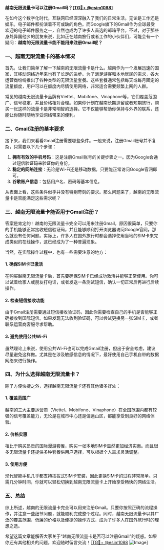 **越南无限流量卡可以注册Gmail吗？[[TG💪+ @esim1088](https://t.me/s/esim1088)]**

在如今这个数字化时代，互联网已经深深融入了我们的日常生活。无论是工作还是娱乐，电子邮件都扮演着不可或缺的角色。而Google旗下的Gmail作为全球最受欢迎的电子邮件服务之一，自然也成为了许多人首选的邮箱平台。不过，对于那些身处异国他乡的朋友来说，比如正在越南旅行或者工作的小伙伴们，可能会有一个疑问：**越南的无限流量卡能不能用来注册Gmail呢？**

### 一、越南无限流量卡的基本情况

首先，让我们简单了解一下越南的无限流量卡是什么。越南作为一个发展迅速的国家，其移动网络近年来也有了长足的进步。为了满足游客和本地居民的需求，各大运营商纷纷推出了各种类型的无限流量套餐。这些套餐通常包括每天或每月固定的流量额度，用户可以在额度内尽情使用网络，非常适合需要频繁上网的人群。

常见的越南无限流量卡品牌有Viettel、Mobifone、Vinaphone等，它们覆盖范围广、信号稳定，并且价格相对合理。如果你计划在越南长期逗留或者短期旅行，购买一张这样的流量卡是非常明智的选择。它不仅能够帮助你保持与外界的联系，还能让你随时随地享受网络带来的便利。

### 二、Gmail注册的基本要求

接下来，我们来看看Gmail注册需要哪些条件。一般来说，注册Gmail账号并不复杂，只需要以下几个步骤：

1. **拥有有效的手机号码**：这是注册Gmail账号的关键步骤之一。因为Google会通过短信验证码来验证你的身份。
2. **稳定的网络连接**：无论是Wi-Fi还是移动数据，只要能正常访问Google官网即可。
3. **谷歌账户信息**：包括用户名、密码等基本信息。

从表面上看，这些条件似乎并没有特别苛刻的要求。那么问题来了，越南的无限流量卡是否能满足这些需求呢？

### 三、越南无限流量卡能否用于Gmail注册？

答案是肯定的！越南的无限流量卡完全可以用来注册Gmail。原因很简单，只要你的手机能够正常接收短信验证码，并且能够顺利打开浏览器访问Google官网，那么就没有任何问题。实际上，许多人在国外旅行时都会选择使用当地的SIM卡来完成类似的在线操作，这已经成为了一种普遍现象。

当然，在实际操作过程中，也有一些需要注意的地方：

#### 1. 确保SIM卡已激活
在购买越南无限流量卡后，首先要确保SIM卡已经成功激活并能够正常使用。你可以试着给家人或朋友打电话，或者发送一条测试短信，确认一切正常后再进行后续操作。

#### 2. 检查短信接收功能
由于Gmail注册需要通过短信接收验证码，因此你需要检查自己的手机是否能够正确接收到国际短信。如果发现无法收到验证码，可以尝试更换另一张SIM卡，或者联系运营商客服寻求帮助。

#### 3. 避免使用公共Wi-Fi
虽然理论上来说，使用公共Wi-Fi也可以完成Gmail注册，但出于安全考虑，建议尽量避免这样做。尤其是在涉及敏感信息的情况下，最好使用自己手机自带的数据网络来进行操作。

### 四、为什么选择越南无限流量卡？

除了方便快捷之外，选择越南无限流量卡还有其他诸多好处：

#### 1. 覆盖范围广
越南的三大主要运营商（Viettel、Mobifone、Vinaphone）在全国范围内都有较强的信号覆盖能力，无论是在城市中心还是偏远山区，都能享受到良好的网络体验。

#### 2. 价格实惠
相比于购买昂贵的国际漫游套餐，购买一张本地SIM卡显然更加经济实惠。而且很多无限流量卡还提供多种套餐供用户选择，可以根据个人需求灵活调整。

#### 3. 使用方便
现代智能手机几乎都支持插拔式SIM卡安装，因此更换SIM卡的过程非常简单。只需几分钟时间，你就可以轻松切换到越南无限流量卡上开始享受畅快的网络生活。

### 五、总结

综上所述，越南的无限流量卡完全可以用来注册Gmail。只要你按照正确的流程操作，并注意一些细节问题，就能顺利完成整个过程。同时，越南无限流量卡以其广泛的覆盖范围、低廉的价格以及便捷的操作方式，成为了许多人在国外旅行时的理想之选。

希望这篇文章能解答大家关于“越南无限流量卡是否可以注册Gmail”的疑惑。如果你还有其他相关的问题，欢迎随时留言交流！[[TG💪+ @esim1088](https://t.me/s/esim1088) ![Image](https://i.postimg.cc/4NQfJmqS/Snipaste-2025-05-13-00-14-12.png)]